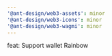 ```yaml
---
'@ant-design/web3-assets': minor
'@ant-design/web3-icons': minor
'@ant-design/web3-wagmi': minor
---
```


feat: Support wallet Rainbow
